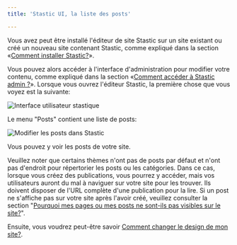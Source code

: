```yaml
---
title: 'Stastic UI, la liste des posts'

---
```

Vous avez peut être installé l'éditeur de site Stastic sur un site existant ou créé un nouveau site contenant Stastic, comme expliqué dans la section «[Comment installer Stastic?](/docs/fr/comment-installer-stastic)». 

Vous pouvez alors accéder à l'interface d'administration pour modifier votre contenu, comme expliqué dans la section «[Comment accéder à Stastic admin ?](/docs/fr/comment-acceder-a-stastic-admin)». Lorsque vous ouvrez l'éditeur Stastic, la première chose que vous voyez est la suivante:

![Interface utilisateur stastique](https://www.stastic.net//assets/2019-08-03-775924.png) 

Le menu "Posts" contient une liste de posts:

![Modifier les posts dans Stastic](https://www.stastic.net//assets/2019-08-04-285836.png) 

Vous pouvez y voir les posts de votre site. 

Veuillez noter que certains thèmes n'ont pas de posts par défaut et n'ont pas d'endroit pour répertorier les posts ou les catégories. Dans ce cas, lorsque vous créez des publications, vous pourrez y accéder, mais vos utilisateurs auront du mal à naviguer sur votre site pour les trouver. Ils doivent disposer de l'URL complète d'une publication pour la lire. Si un post ne s'affiche pas sur votre site après l'avoir créé, veuillez consulter la section "[Pourquoi mes pages ou mes posts ne sont-ils pas visibles sur le site?](/docs/fr/pourquoi-mes-pages-ou-mes-messages-ne-sont-ils-pas-visibles-sur-le-site-web)". 

Ensuite, vous voudrez peut-être savoir [Comment changer le design de mon site?](/docs/fr/comment-changer-la-conception-de-mon-site-web).
